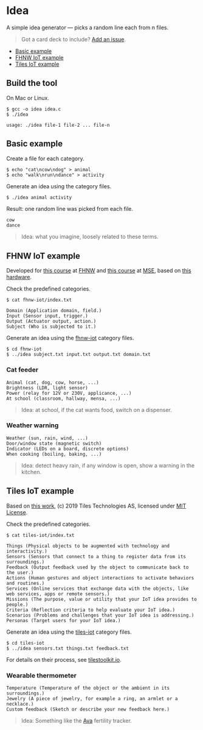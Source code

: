 # Idea
A simple idea generator — picks a random line each from n files.

> Got a card deck to include? [Add an issue](../../issues/new).

- [Basic example](#basic-example)
- [FHNW IoT example](#fhnw-iot-example)
- [Tiles IoT example](#tiles-iot-example)

## Build the tool
On Mac or Linux.

```console
$ gcc -o idea idea.c
$ ./idea
```

```
usage: ./idea file-1 file-2 ... file-n
```

## Basic example
Create a file for each category.
```console
$ echo "cat\ncow\ndog" > animal
$ echo "walk\nrun\ndance" > activity
```

Generate an idea using the category files.
```bash
$ ./idea animal activity
```

Result: one random line was picked from each file.
```
cow
dance
```

> Idea: what you imagine, loosely related to these terms.

## FHNW IoT example
Developed for [this course](https://github.com/tamberg/fhnw-iot) at [FHNW](https://fhnw.ch) and [this course](https://github.com/tamberg/mse-tsm-mobcom) at [MSE](https://www.msengineering.ch), based on [this hardware](https://github.com/fhnw-imvs/fhnw-iot-library/tree/main).

Check the predefined categories.
```console
$ cat fhnw-iot/index.txt
```

```
Domain (Application domain, field.)
Input (Sensor input, trigger.)
Output (Actuator output, action.)
Subject (Who is subjected to it.)
```

Generate an idea using the [fhnw-iot](fhnw-iot) category files.
```console
$ cd fhnw-iot
$ ../idea subject.txt input.txt output.txt domain.txt
```

### Cat feeder
```
Animal (cat, dog, cow, horse, ...)
Brightness (LDR, light sensor)
Power (relay for 12V or 230V, applicance, ...)
At school (classroom, hallway, mensa, ...)
```

> Idea: at school, if the cat wants food, switch on a dispenser.

### Weather warning
```
Weather (sun, rain, wind, ...)
Door/window state (magnetic switch)
Indicator (LEDs on a board, discrete options)
When cooking (boiling, baking, ...)
```

> Idea: detect heavy rain, if any window is open, show a warning in the kitchen.

## Tiles IoT example
Based on [this work](https://github.com/tilestoolkit/tiles-IoT-inventor-toolkit), (c) 2019 Tiles Technologies AS, licensed under [MIT License](https://github.com/tilestoolkit/tiles-IoT-inventor-toolkit/blob/master/LICENSE).

Check the predefined categories.
```console
$ cat tiles-iot/index.txt
```

```
Things (Physical objects to be augmented with technology and interactivity.)
Sensors (Sensors that connect to a thing to register data from its surroundings.)
Feedback (Output feedback used by the object to communicate back to the user.)
Actions (Human gestures and object interactions to activate behaviors and routines.)
Services (Online services that exchange data with the objects, like web services, apps or remote sensors.)
Missions (The purpose, value or utility that your IoT idea provides to people.)
Criteria (Reflection criteria to help evaluate your IoT idea.)
Scenarios (Problems and challenges that your IoT idea is addressing.)
Personas (Target users for your IoT idea.)
```

Generate an idea using the [tiles-iot](tiles-iot) category files.
```console
$ cd tiles-iot
$ ../idea sensors.txt things.txt feedback.txt
```

For details on their process, see [tilestoolkit.io](https://www.tilestoolkit.io).

### Wearable thermometer
```
Temperature (Temperature of the object or the ambient in its surroundings.)
Jewelry (A piece of jewelry, for example a ring, an armlet or a necklace.)
Custom feedback (Sketch or describe your new feedback here.)
```
> Idea: Something like the [Ava](https://www.avawomen.com) fertility tracker.
